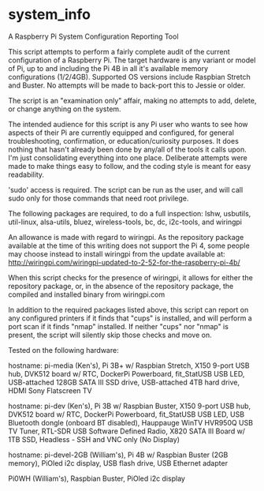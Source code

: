 # system_info
A Raspberry Pi System Configuration Reporting Tool

This script attempts to perform a fairly complete audit of the current
configuration of a Raspberry Pi.  The target hardware is any variant or
model of Pi, up to and including the Pi 4B in all it's available memory
configurations (1/2/4GB).  Supported OS versions include Raspbian Stretch
and Buster.  No attempts will be made to back-port this to Jessie or older.

The script is an "examination only" affair, making no attempts to add,
delete, or change anything on the system.

The intended audience for this script is any Pi user who wants to see how
aspects of their Pi are currently equipped and configured, for general
troubleshooting, confirmation, or education/curiosity purposes.  It does
nothing that hasn't already been done by any/all of the tools it calls upon.
I'm just consolidating everything into one place.  Deliberate attempts were
made to make things easy to follow, and the coding style is meant for easy
readability.

'sudo' access is required.  The script can be run as the user, and will
call sudo only for those commands that need root privilege.

The following packages are required, to do a full inspection:
  lshw, usbutils, util-linux, alsa-utils, bluez, wireless-tools, bc, dc,
  i2c-tools, and wiringpi

An allowance is made with regard to wiringpi.  As the repository package
available at the time of this writing does not support the Pi 4, some
people may choose instead to install wiringpi from the update available at:
http://wiringpi.com/wiringpi-updated-to-2-52-for-the-raspberry-pi-4b/

When this script checks for the presence of wiringpi, it allows for either
the repository package, or, in the absence of the repository package,
the compiled and installed binary from wiringpi.com

In addition to the required packages listed above, this script can report
on any configured printers if it finds that "cups" is installed, and will
perform a port scan if it finds "nmap" installed.  If neither "cups" nor
"nmap" is present, the script will silently skip those checks and move on.
 
Tested on the following hardware:

  hostname: pi-media (Ken's),
  Pi 3B+ w/ Raspbian Stretch,
  X150 9-port USB hub,
  DVK512 board w/ RTC,
  DockerPi Powerboard,
  fit_StatUSB USB LED,
  USB-attached 128GB SATA III SSD drive,
  USB-attached 4TB hard drive,
  HDMI Sony Flatscreen TV

  hostname: pi-dev (Ken's),
  Pi 3B w/ Raspbian Buster,
  X150 9-port USB hub,
  DVK512 board w/ RTC,
  DockerPi Powerboard,
  fit_StatUSB USB LED,
  USB Bluetooth dongle (onboard BT disabled),
  Hauppauge WinTV HVR950Q USB TV Tuner,
  RTL-SDR USB Software Defined Radio,
  X820 SATA III Board w/ 1TB SSD,
  Headless - SSH and VNC only (No Display)

  hostname: pi-devel-2GB (William's),
  Pi 4B w/ Raspbian Buster (2GB memory),
  PiOled i2c display,
  USB flash drive,
  USB Ethernet adapter

  Pi0WH (William's),
  Raspbian Buster,
  PiOled i2c display

